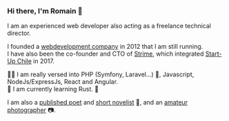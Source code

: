### Hi there, I'm Romain 👋

I am an experienced web developer also acting as a freelance technical director.

I founded a [webdevelopment company](https://www.bobbydigital.io/en) in 2012 that I am still running.\
I have also been the co-founder and CTO of [Strime](https://github.com/strimeapp/), which integrated [Start-Up Chile](https://www.startupchile.org/) in 2017.

:genie_man: I am really versed into PHP (Symfony, Laravel...) :elephant:, Javascript, NodeJs/ExpressJs, React and Angular.\
🌱 I am currently learning Rust. :crab:

I am also a [published poet](https://tangerinenights.com/p/valparaiso) and [short novelist](https://tangerinenights.com/p/prime-a-l-enfance) :closed_book:, and an [amateur photographer](https://www.instagram.com/bobby__photo/) :camera:.

<!--
**Romain/romain** is a ✨ _special_ ✨ repository because its `README.md` (this file) appears on your GitHub profile.

Here are some ideas to get you started:

- 🔭 I’m currently working on ...
- 🌱 I’m currently learning ...
- 👯 I’m looking to collaborate on ...
- 🤔 I’m looking for help with ...
- 💬 Ask me about ...
- 📫 How to reach me: ...
- 😄 Pronouns: ...
- ⚡ Fun fact: ...
-->
